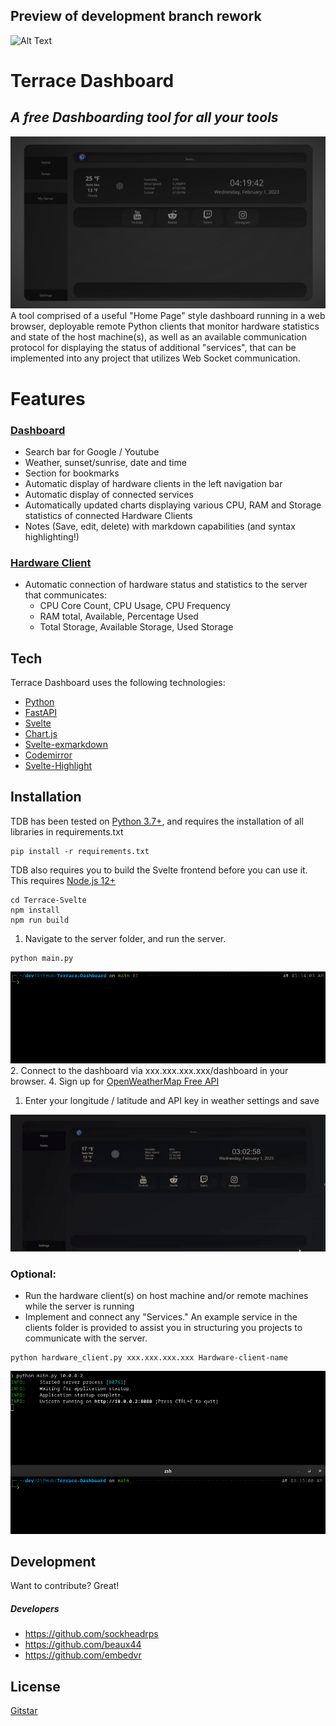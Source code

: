 ## Preview of development branch rework
![Alt Text](overview.gif)

# Terrace Dashboard
## _A free Dashboarding tool for all your tools_

![Alt Text](readme_assets/show.gif)
A tool comprised of a useful "Home Page" style dashboard running in a web browser, deployable remote Python clients that monitor hardware statistics and state of the host machine(s), as well as an available communication protocol for displaying the status of additional "services", that can be implemented into any project that utilizes Web Socket communication.

# Features
### <u>Dashboard</u>
- Search bar for Google / Youtube
- Weather, sunset/sunrise, date and time
- Section for bookmarks
- Automatic display of hardware clients in the left navigation bar
- Automatic display of connected services
- Automatically updated charts displaying various CPU, RAM and Storage statistics of connected Hardware Clients
- Notes (Save, edit, delete) with markdown capabilities (and syntax highlighting!)

### <u>Hardware Client</u>
- Automatic connection of hardware status and statistics to the server that communicates:
  - CPU Core Count, CPU Usage, CPU Frequency
  - RAM total, Available, Percentage Used
  - Total Storage, Available Storage, Used Storage

## Tech
Terrace Dashboard uses the following technologies:
- [Python](https://www.python.org/)
- [FastAPI](https://fastapi.tiangolo.com/)
- [Svelte](https://svelte.dev/)
- [Chart.js](https://github.com/chartjs/Chart.js)
- [Svelte-exmarkdown](https://github.com/ssssota/svelte-exmarkdown)
- [Codemirror](https://codemirror.net/)
- [Svelte-Highlight](https://github.com/metonym/svelte-highlight)


## Installation

TDB has been tested on [Python 3.7+](https://www.python.org/), and requires the installation of all libraries in requirements.txt
```
pip install -r requirements.txt
```
TDB also requires you to build the Svelte frontend before you can use it. This requires [Node.js 12+](https://nodejs.org/en/)
```
cd Terrace-Svelte
npm install
npm run build
```
1. Navigate to the server folder, and run the server.
```
python main.py
```
![Alt Text](readme_assets/runserver.gif)
2. Connect to the dashboard via  xxx.xxx.xxx.xxx/dashboard in your browser.
4. Sign up for [OpenWeatherMap Free API](https://openweathermap.org/api)
   1. Enter your longitude / latitude and API key in weather settings and save

![Alt Text](readme_assets/weather.gif)

### Optional:
- Run the hardware client(s) on host machine and/or remote machines while the server is running
- Implement and connect any "Services." An example service in the clients folder is provided to assist you in structuring you projects to communicate with the server.
```
python hardware_client.py xxx.xxx.xxx.xxx Hardware-client-name
```
![Alt Text](readme_assets/runhardware.gif)


## Development
Want to contribute? Great!
##### Developers
- https://github.com/sockheadrps
- https://github.com/beaux44
- https://github.com/embedvr


## License

[Gitstar](https://github.com/sockheadrps/gitstar/blob/main/gitstar_license)


[//]: # (These are reference links used in the body of this note and get stripped out when the markdown processor does its job. There is no need to format nicely because it shouldn't be seen. Thanks SO - http://stackoverflow.com/questions/4823468/store-comments-in-markdown-syntax)

